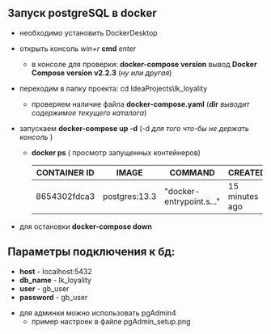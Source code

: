 ## Запуск postgreSQL в docker

* необходимо установить DockerDesktop
* открыть консоль _win+r_ **cmd** _enter_
    * в консоле для проверки: **docker-compose version**
      вывод **Docker Compose version v2.2.3** (_ну или другая_)
      
* переходим в папку проекта: cd IdeaProjects\lk_loyality
    * проверяем наличие файла **docker-compose.yaml** (**dir** _выводит содержимое текущего каталога_)
    
* запускаем **docker-compose up -d** (-d  _для того что-бы не держать консоль_ )
    * **docker ps** ( просмотр запущенных контейнеров)
      
      |CONTAINER ID   |IMAGE           |COMMAND                  |CREATED          |STATUS                    |PORTS                    |NAMES|
      |---------------|----------------|-------------------------|-----------------|--------------------------|-------------------------|-----------------------|
      |8654302fdca3   |postgres:13.3   |"docker-entrypoint.s…"   |15 minutes ago   |Up 13 minutes (healthy)   |0.0.0.0:5432->5432/tcp   |lk_loyality-postgres-1_|
      
* для остановки **docker-compose down** 


## Параметры подключения к бд:

* **host**        -   localhost:5432
* **db_name**     -   lk_loyality
* **user**        -   gb_user
* **password**    -   gb_user

+ для админки можно использовать pgAdmin4 
  - пример настроек в файле pgAdmin_setup.png


